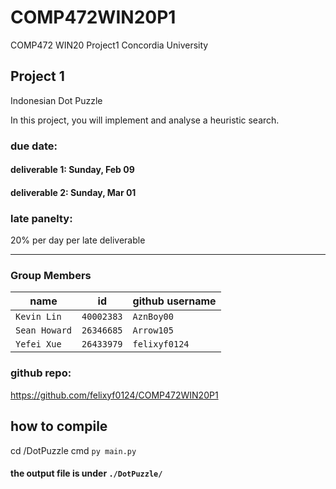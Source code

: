 # COMP472WIN20P1
COMP472 WIN20 Project1 Concordia University

## Project 1

Indonesian Dot Puzzle

In this project, you will implement and analyse a heuristic search.


### due date: 
#### deliverable 1: Sunday, Feb 09
#### deliverable 2: Sunday, Mar 01

### late panelty:
20% per day per late deliverable

----------------
### Group Members

| name | id | github username |
| --- | --- | --- |
| `Kevin Lin` | `40002383` | `AznBoy00` |
| `Sean Howard` | `26346685` | `Arrow105` |
| `Yefei Xue` | `26433979` | `felixyf0124` |


### github repo: 
https://github.com/felixyf0124/COMP472WIN20P1

## how to compile
cd /DotPuzzle
cmd `py main.py`

#### the output file is under `./DotPuzzle/`